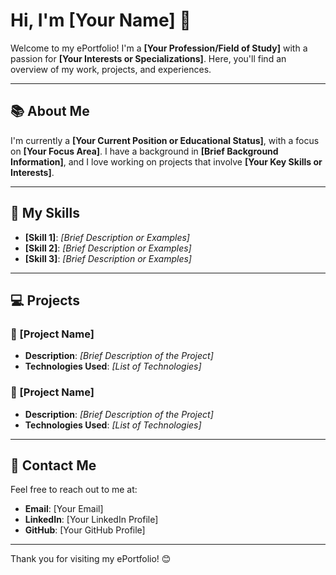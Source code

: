 # Hi, I'm **[Your Name]** 👋

Welcome to my ePortfolio! I'm a **[Your Profession/Field of Study]** with a passion for **[Your Interests or Specializations]**. Here, you'll find an overview of my work, projects, and experiences.


---

## 📚 About Me

I'm currently a **[Your Current Position or Educational Status]**, with a focus on **[Your Focus Area]**. I have a background in **[Brief Background Information]**, and I love working on projects that involve **[Your Key Skills or Interests]**.

---

## 📝 My Skills

- **[Skill 1]**: *[Brief Description or Examples]*
- **[Skill 2]**: *[Brief Description or Examples]*
- **[Skill 3]**: *[Brief Description or Examples]*

---

## 💻 Projects

### 🌟 [Project Name]
- **Description**: *[Brief Description of the Project]*
- **Technologies Used**: *[List of Technologies]*

### 🌟 [Project Name]
- **Description**: *[Brief Description of the Project]*
- **Technologies Used**: *[List of Technologies]*

---

## 📧 Contact Me

Feel free to reach out to me at:
- **Email**: [Your Email]
- **LinkedIn**: [Your LinkedIn Profile]
- **GitHub**: [Your GitHub Profile]

---

Thank you for visiting my ePortfolio! 😊
